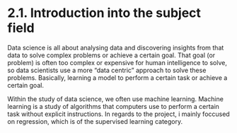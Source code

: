 <h1>2.1. Introduction into the subject field</h1>

Data science is all about analysing data and discovering insights from that data to solve complex problems or achieve a certain goal. That goal (or problem) is often too complex or expensive for human intelligence to solve, so data scientists use a more “data centric” approach to solve these problems. Basically, learning a model to perform a certain task or achieve a certain goal.

Within the study of data science, we often use machine learning. Machine learning is a study of algorithms that computers use to perform a certain task without explicit instructions. In regards to the project, i mainly foccused on regression, which is of the supervised learning category. 




